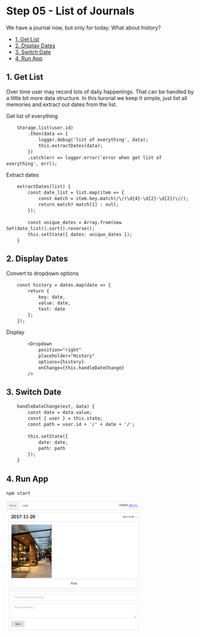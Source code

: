 # Step 05 - List of Journals

We have a journal now, but only for today. What about history?

* [1. Get List](#1-get-list)
* [2. Display Dates](#display-dates)
* [3. Switch Date](#switch-date)
* [4. Run App](#run-app)

## 1. Get List

Over time user may record lots of daily happenings. That can be handled by a little bit more data structure. In this turorial we keep it simple, just list all memories and extract out dates from the list.

Get list of everything
```
    Storage.list(user.id)
        .then(data => {
            logger.debug('list of everything', data);
            this.extractDates(data);
        })
        .catch(err => logger.error('error when get list of everything', err));
```

Extract dates
```
    extractDates(list) {
        const date_list = list.map(item => {
            const match = item.key.match(/\/(\d{4}-\d{2}-\d{2})\//);
            return match? match[1] : null;
        });

        const unique_dates = Array.from(new Set(date_list)).sort().reverse();
        this.setState({ dates: unique_dates });
    }
```

## 2. Display Dates

Convert to dropdown options
```
    const history = dates.map(date => {
        return {
            key: date,
            value: date,
            text: date
        };
    });
```

Display
```
        <Dropdown
            position="right"
            placeholder="History"
            options={history}
            onChange={this.handleDateChange}
        />
```

## 3. Switch Date

```
    handleDateChange(evt, data) {
        const date = data.value;
        const { user } = this.state;
        const path = user.id + '/' + date + '/';

        this.setState({
            date: date,
            path: path
        });
    }
```

## 4. Run App

```
npm start
```

<img src="journal_history.png" width="360px" />
